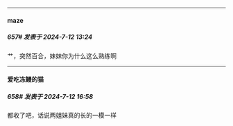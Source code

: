 ﻿
*****

####  maze  
##### 657#       发表于 2024-7-12 13:24

艹，突然百合，妹妹你为什么这么熟练啊


*****

####  爱吃冻鳗的猫  
##### 658#       发表于 2024-7-12 16:58

都收了吧，话说两姐妹真的长的一模一样

